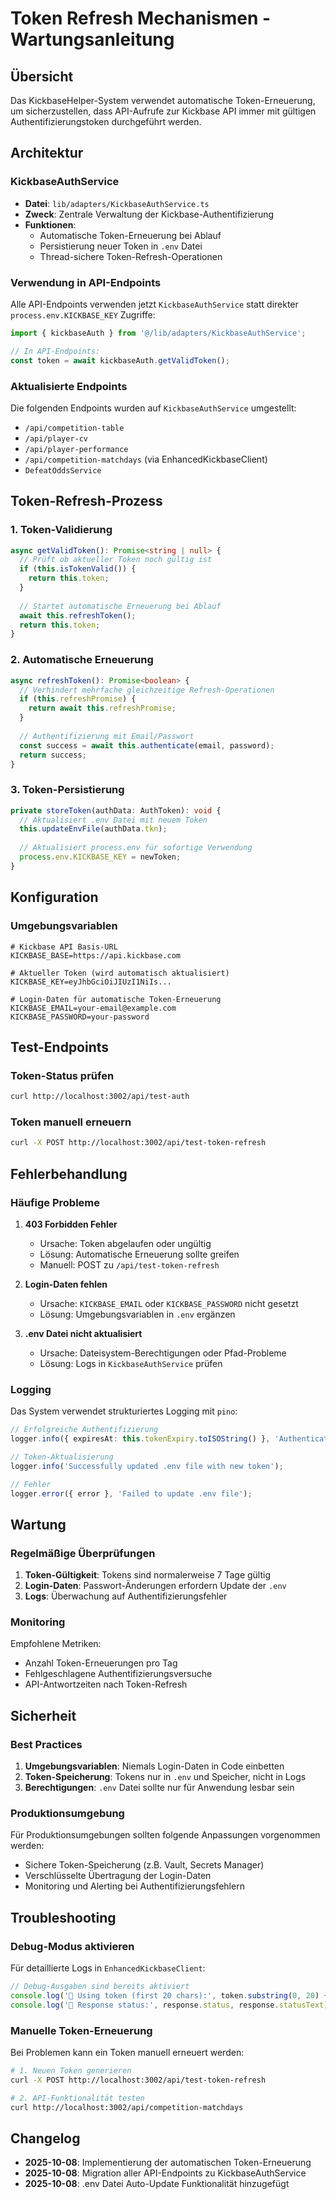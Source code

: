 # Token Refresh Mechanismen - Wartungsanleitung

## Übersicht

Das KickbaseHelper-System verwendet automatische Token-Erneuerung, um sicherzustellen, dass API-Aufrufe zur Kickbase API immer mit gültigen Authentifizierungstoken durchgeführt werden.

## Architektur

### KickbaseAuthService
- **Datei**: `lib/adapters/KickbaseAuthService.ts`
- **Zweck**: Zentrale Verwaltung der Kickbase-Authentifizierung
- **Funktionen**:
  - Automatische Token-Erneuerung bei Ablauf
  - Persistierung neuer Token in `.env` Datei
  - Thread-sichere Token-Refresh-Operationen

### Verwendung in API-Endpoints

Alle API-Endpoints verwenden jetzt `KickbaseAuthService` statt direkter `process.env.KICKBASE_KEY` Zugriffe:

```typescript
import { kickbaseAuth } from '@/lib/adapters/KickbaseAuthService';

// In API-Endpoints:
const token = await kickbaseAuth.getValidToken();
```

### Aktualisierte Endpoints

Die folgenden Endpoints wurden auf `KickbaseAuthService` umgestellt:
- `/api/competition-table`
- `/api/player-cv`
- `/api/player-performance`
- `/api/competition-matchdays` (via EnhancedKickbaseClient)
- `DefeatOddsService`

## Token-Refresh-Prozess

### 1. Token-Validierung
```typescript
async getValidToken(): Promise<string | null> {
  // Prüft ob aktueller Token noch gültig ist
  if (this.isTokenValid()) {
    return this.token;
  }
  
  // Startet automatische Erneuerung bei Ablauf
  await this.refreshToken();
  return this.token;
}
```

### 2. Automatische Erneuerung
```typescript
async refreshToken(): Promise<boolean> {
  // Verhindert mehrfache gleichzeitige Refresh-Operationen
  if (this.refreshPromise) {
    return await this.refreshPromise;
  }
  
  // Authentifizierung mit Email/Passwort
  const success = await this.authenticate(email, password);
  return success;
}
```

### 3. Token-Persistierung
```typescript
private storeToken(authData: AuthToken): void {
  // Aktualisiert .env Datei mit neuem Token
  this.updateEnvFile(authData.tkn);
  
  // Aktualisiert process.env für sofortige Verwendung
  process.env.KICKBASE_KEY = newToken;
}
```

## Konfiguration

### Umgebungsvariablen
```env
# Kickbase API Basis-URL
KICKBASE_BASE=https://api.kickbase.com

# Aktueller Token (wird automatisch aktualisiert)
KICKBASE_KEY=eyJhbGciOiJIUzI1NiIs...

# Login-Daten für automatische Token-Erneuerung
KICKBASE_EMAIL=your-email@example.com
KICKBASE_PASSWORD=your-password
```

## Test-Endpoints

### Token-Status prüfen
```bash
curl http://localhost:3002/api/test-auth
```

### Token manuell erneuern
```bash
curl -X POST http://localhost:3002/api/test-token-refresh
```

## Fehlerbehandlung

### Häufige Probleme

1. **403 Forbidden Fehler**
   - Ursache: Token abgelaufen oder ungültig
   - Lösung: Automatische Erneuerung sollte greifen
   - Manuell: POST zu `/api/test-token-refresh`

2. **Login-Daten fehlen**
   - Ursache: `KICKBASE_EMAIL` oder `KICKBASE_PASSWORD` nicht gesetzt
   - Lösung: Umgebungsvariablen in `.env` ergänzen

3. **.env Datei nicht aktualisiert**
   - Ursache: Dateisystem-Berechtigungen oder Pfad-Probleme
   - Lösung: Logs in `KickbaseAuthService` prüfen

### Logging

Das System verwendet strukturiertes Logging mit `pino`:

```typescript
// Erfolgreiche Authentifizierung
logger.info({ expiresAt: this.tokenExpiry.toISOString() }, 'Authentication successful');

// Token-Aktualisierung
logger.info('Successfully updated .env file with new token');

// Fehler
logger.error({ error }, 'Failed to update .env file');
```

## Wartung

### Regelmäßige Überprüfungen

1. **Token-Gültigkeit**: Tokens sind normalerweise 7 Tage gültig
2. **Login-Daten**: Passwort-Änderungen erfordern Update der `.env`
3. **Logs**: Überwachung auf Authentifizierungsfehler

### Monitoring

Empfohlene Metriken:
- Anzahl Token-Erneuerungen pro Tag
- Fehlgeschlagene Authentifizierungsversuche
- API-Antwortzeiten nach Token-Refresh

## Sicherheit

### Best Practices

1. **Umgebungsvariablen**: Niemals Login-Daten in Code einbetten
2. **Token-Speicherung**: Tokens nur in `.env` und Speicher, nicht in Logs
3. **Berechtigungen**: `.env` Datei sollte nur für Anwendung lesbar sein

### Produktionsumgebung

Für Produktionsumgebungen sollten folgende Anpassungen vorgenommen werden:
- Sichere Token-Speicherung (z.B. Vault, Secrets Manager)
- Verschlüsselte Übertragung der Login-Daten
- Monitoring und Alerting bei Authentifizierungsfehlern

## Troubleshooting

### Debug-Modus aktivieren

Für detaillierte Logs in `EnhancedKickbaseClient`:
```typescript
// Debug-Ausgaben sind bereits aktiviert
console.log('🔑 Using token (first 20 chars):', token.substring(0, 20) + '...');
console.log('📡 Response status:', response.status, response.statusText);
```

### Manuelle Token-Erneuerung

Bei Problemen kann ein Token manuell erneuert werden:
```bash
# 1. Neuen Token generieren
curl -X POST http://localhost:3002/api/test-token-refresh

# 2. API-Funktionalität testen
curl http://localhost:3002/api/competition-matchdays
```

## Changelog

- **2025-10-08**: Implementierung der automatischen Token-Erneuerung
- **2025-10-08**: Migration aller API-Endpoints zu KickbaseAuthService
- **2025-10-08**: .env Datei Auto-Update Funktionalität hinzugefügt